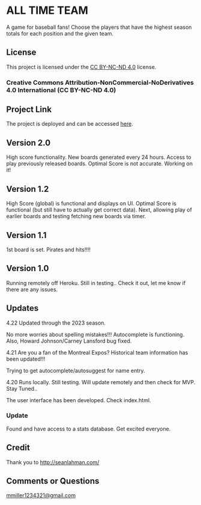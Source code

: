 # ALL TIME TEAM

A game for baseball fans! Choose the players that have the highest season totals for each position and the given team. 


## License

This project is licensed under the [CC BY-NC-ND 4.0](https://creativecommons.org/licenses/by-nc-nd/4.0/) license.

### Creative Commons Attribution-NonCommercial-NoDerivatives 4.0 International (CC BY-NC-ND 4.0)

## Project Link

The project is deployed and can be accessed [here](https://alltimeteam-205f3b996ac7.herokuapp.com/).

## Version 2.0

High score functionality. New boards generated every 24 hours. Access to play previously released boards. Optimal Score is not accurate. Working on it!

## Version 1.2

High Score (global) is functional and displays on UI. Optimal Score is functional (but still have to actually get correct data). Next, allowing play of earlier boards and testing fetching new boards via timer. 

## Version 1.1

1st board is set. Pirates and hits!!!!

## Version 1.0

Running remotely off Heroku. Still in testing.. Check it out, let me know if there are any issues. 

## Updates

4.22 Updated through the 2023 season. 

No more worries about spelling mistakes!!! Autocomplete is functioning. Also, Howard Johnson/Carney Lansford bug fixed. 

4.21 Are you a fan of the Montreal Expos? Historical team information has been updated!!!

Trying to get autocomplete/autosuggest for name entry.

4.20 Runs locally. Still testing. Will update remotely and then check for MVP. Stay Tuned..

The user interface has been developed. Check index.html.

### Update 

Found and have access to a stats database. Get excited everyone. 

## Credit

Thank you to http://seanlahman.com/

## Comments or Questions
mmiller1234321@gmail.com

